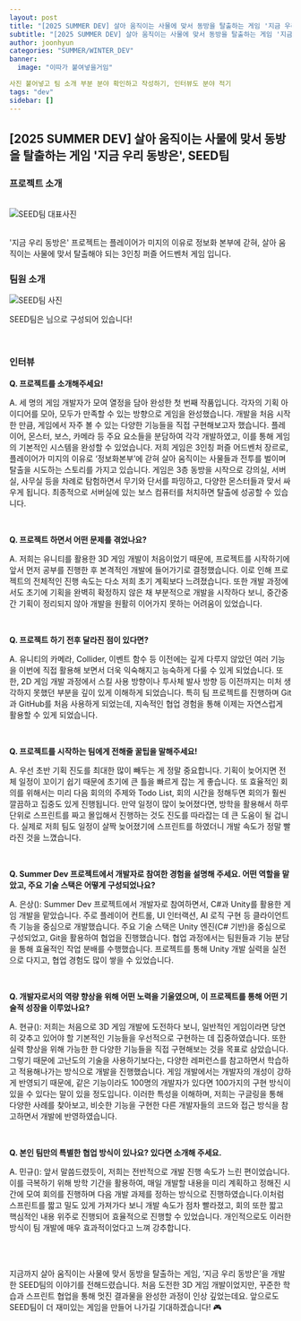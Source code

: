 ```yaml
---
layout: post
title: "[2025 SUMMER DEV] 살아 움직이는 사물에 맞서 동방을 탈출하는 게임 '지금 우리 동방은', SEED팀"
subtitle: "[2025 SUMMER DEV] 살아 움직이는 사물에 맞서 동방을 탈출하는 게임 '지금 우리 동방은', SEED팀"
author: joonhyun
categories: "SUMMER/WINTER_DEV"
banner:
  image: "이따가 붙여넣을거임"

사진 붙어넣고 팀 소개 부분 분야 확인하고 작성하기, 인터뷰도 분야 적기
tags: "dev"
sidebar: []
---
```

## [2025 SUMMER DEV] 살아 움직이는 사물에 맞서 동방을 탈출하는 게임 '지금 우리 동방은', SEED팀

### 프로젝트 소개

<br/>
<img src="이따가 붙여넣을게" alt="SEED팀 대표사진" />
<br/><br/>

'지금 우리 동방은' 프로젝트는 플레이어가 미지의 이유로 정보화 본부에 갇혀, 살아 움직이는 사물에 맞서 탈출해야 되는 3인칭 퍼즐 어드벤처 게임 입니다.

### 팀원 소개

<img src="https://github.com/user-attachments/assets/091650f0-66ff-4862-a9a8-ea0d0f2bac35" alt="SEED팀 사진" />

SEED팀은 님으로 구성되어 있습니다!

<br/>

### 인터뷰

**Q. 프로젝트를 소개해주세요!**

A. 세 명의 게임 개발자가 모여 열정을 담아 완성한 첫 번째 작품입니다. 각자의 기획 아이디어를 모아, 모두가 만족할 수 있는 방향으로 게임을 완성했습니다. 개발을 처음 시작한 만큼, 게임에서 자주 볼 수 있는 다양한 기능들을 직접 구현해보고자 했습니다. 플레이어, 몬스터, 보스, 카메라 등 주요 요소들을 분담하여 각각 개발하였고, 이를 통해 게임의 기본적인 시스템을 완성할 수 있었습니다. 저희 게임은 3인칭 퍼즐 어드벤처 장르로, 플레이어가 미지의 이유로 ‘정보화본부’에 갇혀 살아 움직이는 사물들과 전투를 벌이며 탈출을 시도하는 스토리를 가지고 있습니다. 게임은 3층 동방을 시작으로 강의실, 서버실, 사무실 등을 차례로 탐험하면서 무기와 단서를 파밍하고, 다양한 몬스터들과 맞서 싸우게 됩니다. 최종적으로 서버실에 있는 보스 컴퓨터를 처치하면 탈출에 성공할 수 있습니다.

<br/>

**Q. 프로젝트 하면서 어떤 문제를 겪었나요?**

A. 저희는 유니티를 활용한 3D 게임 개발이 처음이었기 때문에, 프로젝트를 시작하기에 앞서 먼저 공부를 진행한 후 본격적인 개발에 들어가기로 결정했습니다. 이로 인해 프로젝트의 전체적인 진행 속도는 다소 저희 초기 계획보다 느려졌습니다. 또한 개발 과정에서도 초기에 기획을 완벽히 확정하지 않은 채 부분적으로 개발을 시작하다 보니, 중간중간 기획이 정리되지 않아 개발을 원활히 이어가지 못하는 어려움이 있었습니다.

<br/>

**Q. 프로젝트 하기 전후 달라진 점이 있다면?**

A. 유니티의 카메라, Collider, 이벤트 함수 등 이전에는 깊게 다루지 않았던 여러 기능을 이번에 직접 활용해 보면서 더욱 익숙해지고 능숙하게 다룰 수 있게 되었습니다. 또한, 2D 게임 개발 과정에서 스킬 사용 방향이나 투사체 발사 방향 등 이전까지는 미처 생각하지 못했던 부분을 깊이 있게 이해하게 되었습니다. 특히 팀 프로젝트를 진행하며 Git과 GitHub를 처음 사용하게 되었는데, 지속적인 협업 경험을 통해 이제는 자연스럽게 활용할 수 있게 되었습니다.

<br/>

**Q. 프로젝트를 시작하는 팀에게 전해줄 꿀팁을 말해주세요!**

A. 우선 초반 기획 진도를 최대한 많이 빼두는 게 정말 중요합니다. 기획이 늦어지면 전체 일정이 꼬이기 쉽기 때문에 초기에 큰 틀을 빠르게 잡는 게 좋습니다. 또 효율적인 회의를 위해서는 미리 다음 회의의 주제와 Todo List, 회의 시간을 정해두면 회의가 훨씬 깔끔하고 집중도 있게 진행됩니다. 만약 일정이 많이 늦어졌다면, 방학을 활용해서 하루 단위로 스프린트를 짜고 몰입해서 진행하는 것도 진도를 따라잡는 데 큰 도움이 될 겁니다. 실제로 저희 팀도 일정이 살짝 늦어졌기에 스프린트를 하였더니 개발 속도가 정말 빨라진 것을 느꼈습니다.

<br/>

**Q. Summer Dev 프로젝트에서 개발자로 참여한 경험을 설명해 주세요. 어떤 역할을 맡았고, 주요 기술 스택은 어떻게 구성되었나요?**

A. 은상(): Summer Dev 프로젝트에서 개발자로 참여하면서, C#과 Unity를 활용한 게임 개발을 맡았습니다. 주로 플레이어 컨트롤, UI 인터랙션, AI 로직 구현 등 클라이언트 측 기능을 중심으로 개발했습니다. 주요 기술 스택은 Unity 엔진(C# 기반)을 중심으로 구성되었고, Git을 활용하여 협업을 진행했습니다. 협업 과정에서는 팀원들과 기능 분담을 통해 효율적인 작업 분배를 수행했습니다. 프로젝트를 통해 Unity 개발 실력을 실전으로 다지고, 협업 경험도 많이 쌓을 수 있었습니다.

<br/>

**Q. 개발자로서의 역량 향상을 위해 어떤 노력을 기울였으며, 이 프로젝트를 통해 어떤 기술적 성장을 이루었나요?**

A. 현규(): 저희는 처음으로 3D 게임 개발에 도전하다 보니, 일반적인 게임이라면 당연히 갖추고 있어야 할 기본적인 기능들을 우선적으로 구현하는 데 집중하였습니다. 또한 실력 향상을 위해 가능한 한 다양한 기능들을 직접 구현해보는 것을 목표로 삼았습니다. 그렇기 때문에 고난도의 기술을 사용하기보다는, 다양한 레퍼런스를 참고하면서 학습하고 적용해나가는 방식으로 개발을 진행했습니다. 게임 개발에서는 개발자의 개성이 강하게 반영되기 때문에, 같은 기능이라도 100명의 개발자가 있다면 100가지의 구현 방식이 있을 수 있다는 말이 있을 정도입니다. 이러한 특성을 이해하며, 저희는 구글링을 통해 다양한 사례를 찾아보고, 비슷한 기능을 구현한 다른 개발자들의 코드와 접근 방식을 참고하면서 개발에 반영하였습니다. 

<br/>

**Q. 본인 팀만의 특별한 협업 방식이 있나요? 있다면 소개해 주세요.**

A. 민규(): 앞서 말씀드렸듯이, 저희는 전반적으로 개발 진행 속도가 느린 편이었습니다. 이를 극복하기 위해 방학 기간을 활용하여, 매일 개발할 내용을 미리 계획하고 정해진 시간에 모여 회의를 진행하며 다음 개발 과제를 정하는 방식으로 진행하였습니다.이처럼 스프린트를 짧고 밀도 있게 가져가다 보니 개발 속도가 점차 빨라졌고, 회의 또한 짧고 핵심적인 내용 위주로 진행되어 효율적으로 진행할 수 있었습니다. 개인적으로도 이러한 방식이 팀 개발에 매우 효과적이었다고 느껴 강추합니다.

<br/>
<br/>

지금까지 살아 움직이는 사물에 맞서 동방을 탈출하는 게임, ‘지금 우리 동방은’을 개발한 SEED팀의 이야기를 전해드렸습니다.
처음 도전한 3D 게임 개발이었지만, 꾸준한 학습과 스프린트 협업을 통해 멋진 결과물을 완성한 과정이 인상 깊었는데요. 앞으로도 SEED팀이 더 재미있는 게임을 만들어 나가길 기대하겠습니다! 🎮




